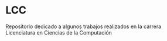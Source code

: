 # LCC
Repositorio dedicado a algunos trabajos realizados en la carrera Licenciatura en Ciencias de la Computación
